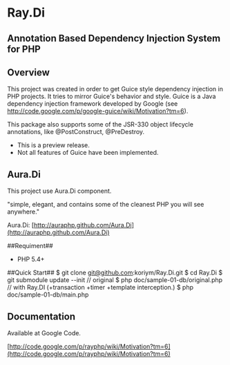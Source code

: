# Ray.Di
## Annotation Based Dependency Injection System for PHP

## Overview ##
This project was created in order to get Guice style dependency injection in PHP projects. It tries to mirror Guice's behavior and style. Guice is a Java dependency injection framework developed by Google (see http://code.google.com/p/google-guice/wiki/Motivation?tm=6). 

This package also supports some of the JSR-330 object lifecycle annotations, like @PostConstruct, @PreDestroy. 

 * This is a preview release.
 * Not all features of Guice have been implemented.

## Aura.Di ##
This project use Aura.Di component. 

"simple, elegant, and contains some of the cleanest PHP you will see anywhere."

Aura.Di: [http://auraphp.github.com/Aura.Di](http://auraphp.github.com/Aura.Di)

##Requiment##
 * PHP 5.4+

##Quick Start##
    $ git clone git@github.com:koriym/Ray.Di.git
    $ cd Ray.Di
    $ git submodule update --init
    // original
    $ php doc/sample-01-db/original.php
    // with Ray.DI (+transaction +timer +template interception.)
    $ php doc/sample-01-db/main.php

## Documentation ##
Available at Google Code.

 [http://code.google.com/p/rayphp/wiki/Motivation?tm=6](http://code.google.com/p/rayphp/wiki/Motivation?tm=6)